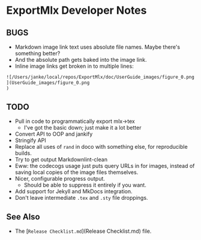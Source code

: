 # ExportMlx Developer Notes

## BUGS

* Markdown image link text uses absolute file names. Maybe there's something better?
* And the absolute path gets baked into the image link.
* Inline image links get broken in to multiple lines:

```markdown
![/Users/janke/local/repos/ExportMlx/doc/UserGuide_images/figure_0.png
](UserGuide_images/figure_0.png
)
```

## TODO

* Pull in code to programmatically export mlx->tex
  * I've got the basic down; just make it a lot better
* Convert API to OOP and jankify
* Stringify API
* Replace all uses of `rand` in doco with something else, for reproducible builds.
* Try to get output Markdownlint-clean
* Eww: the codecogs usage just puts query URLs in for images, instead of saving local copies of the image files themselves.
* Nicer, configurable progress output.
  * Should be able to suppress it entirely if you want.
* Add support for Jekyll and MkDocs integration.
* Don't leave intermediate `.tex` and `.sty` file droppings.

## See Also

* The [`Release Checklist.md`](Release Checklist.md) file.
